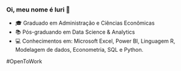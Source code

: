 ### Oi, meu nome é Iuri 👋

- 🎓 Graduado em Administração e Ciências Econômicas
- 📚 Pós-graduando em Data Science & Analytics
- 💻 Conhecimentos em: Microsoft Excel, Power BI, Linguagem R, Modelagem de dados, Econometria, SQL e Python.


#OpenToWork

<!--
**iurialb/iurialb** is a ✨ _special_ ✨ repository because its `README.md` (this file) appears on your GitHub profile.

Here are some ideas to get you started:

- 🔭 I’m currently working on ...
- 🌱 I’m currently learning ...
- 👯 I’m looking to collaborate on ...
- 🤔 I’m looking for help with ...
- 💬 Ask me about ...
- 📫 How to reach me: ...
- 😄 Pronouns: ...
- ⚡ Fun fact: ...
-->
